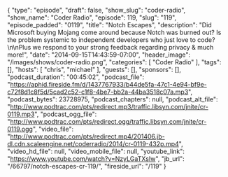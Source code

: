 {
  "type": "episode",
  "draft": false,
  "show_slug": "coder-radio",
  "show_name": "Coder Radio",
  "episode": 119,
  "slug": "119",
  "episode_padded": "0119",
  "title": "Notch Escapes",
  "description": "Did Microsoft buying Mojang come around because Notch was burned out? Is the problem systemic to independent developers who just love to code?\n\nPlus we respond to your strong feedback regarding privacy & much more!",
  "date": "2014-09-15T14:43:59-07:00",
  "header_image": "/images/shows/coder-radio.png",
  "categories": [
    "Coder Radio"
  ],
  "tags": [],
  "hosts": [
    "chris",
    "michael"
  ],
  "guests": [],
  "sponsors": [],
  "podcast_duration": "00:45:02",
  "podcast_file": "https://aphid.fireside.fm/d/1437767933/b44de5fa-47c1-4e94-bf9e-c72f8d1c8f5d/5cad2c52-c1f8-4be7-bb2a-44ba3518c07a.mp3",
  "podcast_bytes": 23728975,
  "podcast_chapters": null,
  "podcast_alt_file": "http://www.podtrac.com/pts/redirect.mp3/traffic.libsyn.com/jnite/cr-0119.mp3",
  "podcast_ogg_file": "http://www.podtrac.com/pts/redirect.ogg/traffic.libsyn.com/jnite/cr-0119.ogg",
  "video_file": "http://www.podtrac.com/pts/redirect.mp4/201406.jb-dl.cdn.scaleengine.net/coderradio/2014/cr-0119-432p.mp4",
  "video_hd_file": null,
  "video_mobile_file": null,
  "youtube_link": "https://www.youtube.com/watch?v=NzyLGaTXsIw",
  "jb_url": "/66797/notch-escapes-cr-119/",
  "fireside_url": "/119"
}

